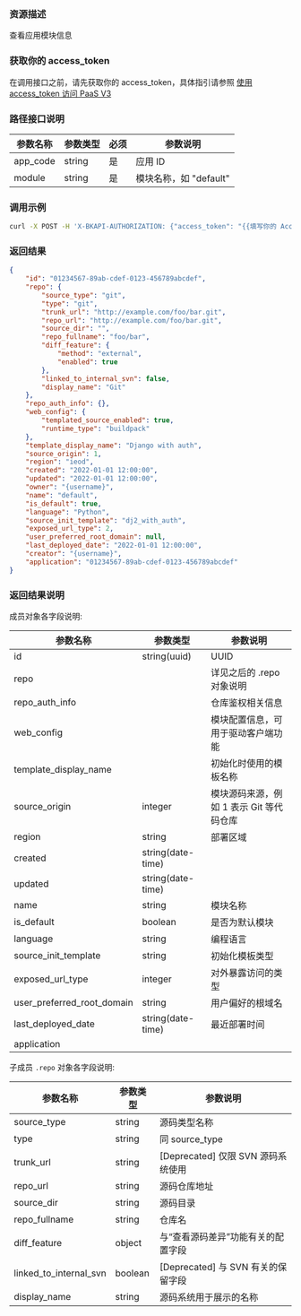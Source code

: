 ### 资源描述
查看应用模块信息

### 获取你的 access_token
在调用接口之前，请先获取你的 access_token，具体指引请参照 [使用 access_token 访问 PaaS V3](https://bk.tencent.com/docs/markdown/PaaS3.0/topics/paas/access_token)

### 路径接口说明

| 参数名称 | 参数类型 | 必须 | 参数说明              |
|----------|----------|-----|---------------------|
| app_code | string   | 是   | 应用 ID               |
| module   | string   | 是   | 模块名称，如 "default" |

### 调用示例

```bash
curl -X POST -H 'X-BKAPI-AUTHORIZATION: {"access_token": "{{填写你的 AccessToken}}"}' http://bkapi.example.com/api/bkpaas3/prod/bkapps/applications/{{填写你的AppCode}}/modules/{{填写你的模块名}}/
```

### 返回结果
```json
{
    "id": "01234567-89ab-cdef-0123-456789abcdef",
    "repo": {
        "source_type": "git",
        "type": "git",
        "trunk_url": "http://example.com/foo/bar.git",
        "repo_url": "http://example.com/foo/bar.git",
        "source_dir": "",
        "repo_fullname": "foo/bar",
        "diff_feature": {
            "method": "external",
            "enabled": true
        },
        "linked_to_internal_svn": false,
        "display_name": "Git"
    },
    "repo_auth_info": {},
    "web_config": {
        "templated_source_enabled": true,
        "runtime_type": "buildpack"
    },
    "template_display_name": "Django with auth",
    "source_origin": 1,
    "region": "ieod",
    "created": "2022-01-01 12:00:00",
    "updated": "2022-01-01 12:00:00",
    "owner": "{username}",
    "name": "default",
    "is_default": true,
    "language": "Python",
    "source_init_template": "dj2_with_auth",
    "exposed_url_type": 2,
    "user_preferred_root_domain": null,
    "last_deployed_date": "2022-01-01 12:00:00",
    "creator": "{username}",
    "application": "01234567-89ab-cdef-0123-456789abcdef"
}
```

### 返回结果说明

成员对象各字段说明:

| 参数名称                   | 参数类型          | 参数说明                                |
|----------------------------|-------------------|-----------------------------------------|
| id                         | string(uuid)      | UUID                                    |
| repo                       |                   | 详见之后的 .repo 对象说明               |
| repo_auth_info             |                   | 仓库鉴权相关信息                        |
| web_config                 |                   | 模块配置信息，可用于驱动客户端功能       |
| template_display_name      |                   | 初始化时使用的模板名称                  |
| source_origin              | integer           | 模块源码来源，例如 1 表示 Git 等代码仓库 |
| region                     | string            | 部署区域                                |
| created                    | string(date-time) |                                         |
| updated                    | string(date-time) |                                         |
| name                       | string            | 模块名称                                |
| is_default                 | boolean           | 是否为默认模块                          |
| language                   | string            | 编程语言                                |
| source_init_template       | string            | 初始化模板类型                          |
| exposed_url_type           | integer           | 对外暴露访问的类型                      |
| user_preferred_root_domain | string            | 用户偏好的根域名                        |
| last_deployed_date         | string(date-time) | 最近部署时间                            |
| application                |                   |                                         |

子成员 `.repo` 对象各字段说明:

| 参数名称               | 参数类型 | 参数说明                           |
|------------------------|----------|-----------------------------------|
| source_type            | string   | 源码类型名称                       |
| type                   | string   | 同 source_type                     |
| trunk_url              | string   | [Deprecated] 仅限 SVN 源码系统使用 |
| repo_url               | string   | 源码仓库地址                       |
| source_dir             | string   | 源码目录                           |
| repo_fullname          | string   | 仓库名                             |
| diff_feature           | object   | 与“查看源码差异”功能有关的配置字段 |
| linked_to_internal_svn | boolean  | [Deprecated] 与 SVN 有关的保留字段 |
| display_name           | string   | 源码系统用于展示的名称             |
